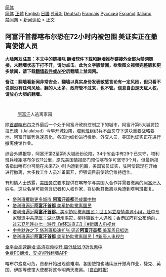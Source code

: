  <!-- 面包屑导航 --> <div class="breadcrumb"><!-- GTranslate: https://gtranslate.io/ -->  <div class="switcher notranslate">  <div class="selected">  <a href="#" onclick="return false;"> 简体</a>  </div>  <div class="option">  <a href="https://www.bannedbook.org" onclick="doGTranslate('zh-CN|zh-CN');jQuery('div.switcher div.selected a').html(jQuery(this).html());return false;" title="简体中文" class="nturl selected"> 简体</a>  <a href="https://www.bannedbook.org/zh-tw/" onclick="doGTranslate('zh-CN|zh-TW');jQuery('div.switcher div.selected a').html(jQuery(this).html());return false;" title="繁體中文" class="nturl"> 正體</a>  <a href="https://www.bannedbook.org/en/" onclick="doGTranslate('zh-CN|en');jQuery('div.switcher div.selected a').html(jQuery(this).html());return false;" title="English" class="nturl"> English</a>  <a href="https://www.bannedbook.org/ja/" onclick="doGTranslate('zh-CN|ja');jQuery('div.switcher div.selected a').html(jQuery(this).html());return false;" title="日本語" class="nturl"> 日語</a>  <a href="https://www.bannedbook.org/ko/" onclick="doGTranslate('zh-CN|ko');jQuery('div.switcher div.selected a').html(jQuery(this).html());return false;" title="한국어" class="nturl"> 한국어</a>  <a href="https://www.bannedbook.org/de/" onclick="doGTranslate('zh-CN|de');jQuery('div.switcher div.selected a').html(jQuery(this).html());return false;" title="Deutsch" class="nturl"> Deutsch</a>  <a href="https://www.bannedbook.org/fr/" onclick="doGTranslate('zh-CN|fr');jQuery('div.switcher div.selected a').html(jQuery(this).html());return false;" title="Français" class="nturl"> Français</a>  <a href="https://www.bannedbook.org/ru/" onclick="doGTranslate('zh-CN|ru');jQuery('div.switcher div.selected a').html(jQuery(this).html());return false;" title="Русский" class="nturl"> Русский</a>  <a href="https://www.bannedbook.org/es/" onclick="doGTranslate('zh-CN|es');jQuery('div.switcher div.selected a').html(jQuery(this).html());return false;" title="Español" class="nturl"> Español</a>  <a href="https://www.bannedbook.org/it/" onclick="doGTranslate('zh-CN|it');jQuery('div.switcher div.selected a').html(jQuery(this).html());return false;" title="Italiano" class="nturl"> Italiano</a>  </div>  </div>      <div class='breadcrumb-sub'><!-- Breadcrumb NavXT 6.3.0 --> <a href="https://www.bannedbook.org/" class="home">禁闻网</a> &gt; <a href="https://www.bannedbook.org/bnews/comments/" class="category">新闻评论</a> &gt; 正文</div></div><h2>阿富汗首都喀布尔恐在72小时内被包围 美证实正在撤离使馆人员</h2> <p class="notice"><b>大陆网友注意：本文中的链接除 <a href="https://github.com/bannedbook/fanqiang" >翻墙</a>软件下载和<a href="https://github.com/killgcd/justmysocks/blob/master/README.md">翻墙推荐</a>链接外全部为禁网链接，未翻墙状态下打不开，请勿点击。此为文字版禁闻，欲看图文视频完整版和更多禁闻，请下载<a href="https://github.com/bannedbook/fanqiang">翻墙软件或APP</a>后翻墙上禁闻网。</p><p>备注：翻墙看新闻非常安全，翻墙以真实身份发表敏感言论有一定风险，但只看不说则没有任何风险，翻的人太多，政府管不过来，也不管。信息自由是天赋人权，请放心大胆的翻墙。</b></p>  <div class="entry"> <br /> <figure><a href="https://i0.wp.com/upload-images-bucket-v64rleca837do.s3.eu-west-1.amazonaws.com/wp-content/uploads/2021/08/15075859/Screen-Shot-2021-08-15-at-6.04.14-pm.png?fit=357%2C201&#038;ssl=1" data-caption="阿富汗人逃离家园"></a><figcaption class="wp-caption-text"><a href="https://www.bannedbook.org/bnews/tag/%e9%98%bf%e5%af%8c%e6%b1%97/" class="st_tag internal_tag" rel="tag" title="标签 阿富汗 下的日志">阿富汗</a>人逃离家园</figcaption></figure> <p>除<a href="https://www.bannedbook.org/bnews/tag/%E9%A6%96%E9%83%BD/" class="st_tag internal_tag" rel="tag" title="标签 首都 下的日志">首都</a><a href="https://www.bannedbook.org/bnews/tag/%E5%96%80%E5%B8%83%E5%B0%94/" class="st_tag internal_tag" rel="tag" title="标签 喀布尔 下的日志">喀布尔</a>之外最后一个处于阿富汗政府控制之下的城市，阿富汗第5大城贾拉拉巴德（Jalalabad）今早开城投降，<a href="https://www.bannedbook.org/bnews/tag/%e5%a1%94%e5%88%a9%e7%8f%ad/" class="st_tag internal_tag" rel="tag" title="标签 塔利班 下的日志">塔利班</a>组织兵不血刃夺下这块重要战略要地，阿富汗局势急速恶化，各国也纷纷进行撤侨、外交人员，美国也证实正在进行撤离使馆作业。</p> <p>综合外媒报导，阿富汗第2至第5大城纷纷沦陷，34个省会中有29个已失守，塔利班兵峰距喀布尔仅11公里，原先美国情报部门预估喀布尔可坚守3个月，但最新报告指出喀布尔可能在未来72小时内遭到包围，美国官员证实，驻阿使馆现在开始进行撤离，大多数工作人员准备离开，但强调目前使馆仍维持运作。</p>  <p>有知情人士透露，<a href="https://www.bannedbook.org/bnews/tag/%e7%be%8e%e5%9b%bd%e5%8a%a1%e9%99%a2/" class="st_tag internal_tag" rel="tag" title="标签 美国务院 下的日志">美国务院</a>要求提供在喀布尔与美国人合作并需要撤离的<a href="https://www.bannedbook.org/bnews/tag/%e9%98%bf%e5%af%8c%e6%b1%97%e4%ba%ba/" class="st_tag internal_tag" rel="tag" title="标签 阿富汗人 下的日志">阿富汗人</a>姓名，这些名单可能包含记者和人权作家，将协助其撤离以免遭到塔利班报复。</p> <ul class='op-related-articles' title='相关阅读'> <li><a href='https://www.bannedbook.org/bnews/bannedvideo/20210815/1606649.html' target='_blank'>塔利班攫取更多城市 <b>阿富汗首都</b>恐成囊中物</a></li> <li><a href='https://www.bannedbook.org/bnews/bannedvideo/20210815/1606629.html' target='_blank'>塔利班逼近<b>阿富汗首都</b> 美军协助撤离国民</a></li> <li><a href='https://www.bannedbook.org/bnews/bannedvideo/20210815/1606472.html' target='_blank'>塔利班逼近<b>阿富汗首都</b>，美军协助撤离国民；世卫另立疫情溯源小组，赴中专家曝遭中共施压；湖北随州洪灾，柳林镇数十人遇难；香港民阵将公布动向，过去17年连办七一游行【#环球直击】| #新唐人电视台</a></li> <li><a href='https://www.bannedbook.org/bnews/comments/20210815/1606432.html' target='_blank'>中共默许之下 塔利班极速扩张 逼近<b>阿富汗首都</b> 美军周日抵达</a></li> <li><a href='https://www.bannedbook.org/bnews/bannedvideo/20210815/1606418.html' target='_blank'>塔利班逼近<b>阿富汗首都</b> 美军协助撤离国民 | #新唐人电视台</a></li> </ul> <p class="texttj"> <a href="https://github.com/bannedbook/fanqiang/wiki/V2ray%E6%9C%BA%E5%9C%BA" target="_blank">全平台高速翻墙:高清视频秒开,超低延迟,9折优惠中</a><br/> <a href="https://github.com/bannedbook/fanqiang/wiki/%E7%A6%81%E9%97%BB%E7%BD%91%E5%AE%89%E5%8D%93%E7%BF%BB%E5%A2%99%E6%96%B0%E9%97%BBAPP" target="_blank">免费PC翻墙、安卓VPN翻墙APP</a></p> <p>喀布尔岌岌可危，首都开始出现逃难潮，各国使馆也陆续展开撤离作业，捷克、英国、伊朗等使馆大使都将这今明两天撤离。（<a href="https://news.ltn.com.tw/news/world/breakingnews/3639029">自由时报</a>）</p><a name='sharetosocial'></a>  <div style="margin-bottom:5px;padding-bottom:5px;clear:both"> <div id="archive-pix-1" class="banner-ads"> <!-- AuctionX Display platform tag START --> <div id="26318x728x90x621x_ADSLOT2" clicktrack="%%CLICK_URL_ESC%%"></div> <!-- AuctionX Display platform tag END --> </div> <div id="archive-pix-2" class="banner-ads"> <!-- AuctionX Display platform tag START --> <div id="26315x300x250x621x_ADSLOT2" clicktrack="%%CLICK_URL_ESC%%"></div> <!-- AuctionX Display platform tag END --> </div> </div>  <div id="archive-pix-1" class="banner-ads"> <!-- AuctionX Display platform tag START --> <div id="26318x728x90x621x_ADSLOT3" clicktrack="%%CLICK_URL_ESC%%"></div> <!-- AuctionX Display platform tag END --> </div> </div><!--END ENTRY--> 